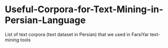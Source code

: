 # Useful-Corpora-for-Text-Mining-in-Persian-Language
List of text corpora (text dataset in Persian) that we used in FarsiYar text-mining tools
